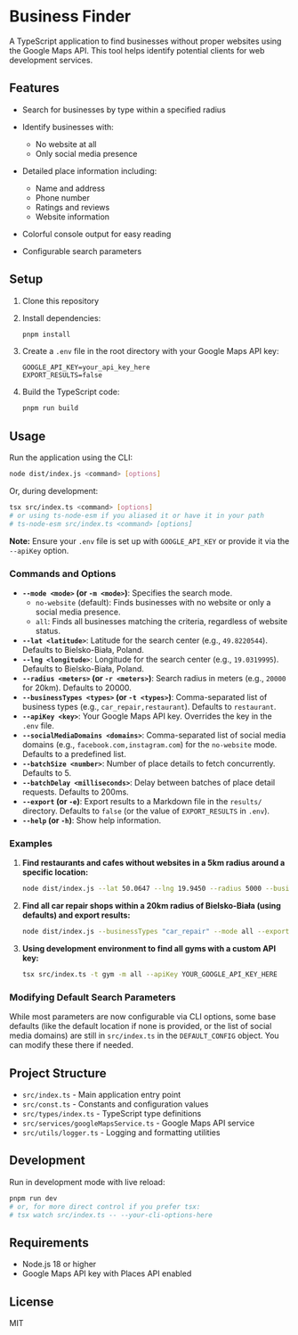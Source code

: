 # Business Finder

A TypeScript application to find businesses without proper websites using the Google Maps API. This tool helps identify potential clients for web development services.

## Features

- Search for businesses by type within a specified radius
- Identify businesses with:

  - No website at all
  - Only social media presence

- Detailed place information including:

  - Name and address
  - Phone number
  - Ratings and reviews
  - Website information

- Colorful console output for easy reading
- Configurable search parameters

## Setup

1. Clone this repository
2. Install dependencies:

   ```bash
   pnpm install
   ```

3. Create a `.env` file in the root directory with your Google Maps API key:

   ```
   GOOGLE_API_KEY=your_api_key_here
   EXPORT_RESULTS=false
   ```

4. Build the TypeScript code:

   ```bash
   pnpm run build
   ```

## Usage

Run the application using the CLI:

```bash
node dist/index.js <command> [options]
```

Or, during development:

```bash
tsx src/index.ts <command> [options]
# or using ts-node-esm if you aliased it or have it in your path
# ts-node-esm src/index.ts <command> [options]
```

**Note:** Ensure your `.env` file is set up with `GOOGLE_API_KEY` or provide it via the `--apiKey` option.

### Commands and Options

*   **`--mode <mode>` (or `-m <mode>`)**: Specifies the search mode.
    *   `no-website` (default): Finds businesses with no website or only a social media presence.
    *   `all`: Finds all businesses matching the criteria, regardless of website status.
*   **`--lat <latitude>`**: Latitude for the search center (e.g., `49.8220544`). Defaults to Bielsko-Biała, Poland.
*   **`--lng <longitude>`**: Longitude for the search center (e.g., `19.0319995`). Defaults to Bielsko-Biała, Poland.
*   **`--radius <meters>` (or `-r <meters>`)**: Search radius in meters (e.g., `20000` for 20km). Defaults to 20000.
*   **`--businessTypes <types>` (or `-t <types>`)**: Comma-separated list of business types (e.g., `car_repair,restaurant`). Defaults to `restaurant`.
*   **`--apiKey <key>`**: Your Google Maps API key. Overrides the key in the `.env` file.
*   **`--socialMediaDomains <domains>`**: Comma-separated list of social media domains (e.g., `facebook.com,instagram.com`) for the `no-website` mode. Defaults to a predefined list.
*   **`--batchSize <number>`**: Number of place details to fetch concurrently. Defaults to 5.
*   **`--batchDelay <milliseconds>`**: Delay between batches of place detail requests. Defaults to 200ms.
*   **`--export` (or `-e`)**: Export results to a Markdown file in the `results/` directory. Defaults to `false` (or the value of `EXPORT_RESULTS` in `.env`).
*   **`--help` (or `-h`)**: Show help information.

### Examples

1.  **Find restaurants and cafes without websites in a 5km radius around a specific location:**
    ```bash
    node dist/index.js --lat 50.0647 --lng 19.9450 --radius 5000 --businessTypes "restaurant,cafe" --mode no-website
    ```

2.  **Find all car repair shops within a 20km radius of Bielsko-Biała (using defaults) and export results:**
    ```bash
    node dist/index.js --businessTypes "car_repair" --mode all --export
    ```

3.  **Using development environment to find all gyms with a custom API key:**
    ```bash
    tsx src/index.ts -t gym -m all --apiKey YOUR_GOOGLE_API_KEY_HERE
    ```

### Modifying Default Search Parameters

While most parameters are now configurable via CLI options, some base defaults (like the default location if none is provided, or the list of social media domains) are still in `src/index.ts` in the `DEFAULT_CONFIG` object. You can modify these there if needed.

## Project Structure

- `src/index.ts` - Main application entry point
- `src/const.ts` - Constants and configuration values
- `src/types/index.ts` - TypeScript type definitions
- `src/services/googleMapsService.ts` - Google Maps API service
- `src/utils/logger.ts` - Logging and formatting utilities

## Development

Run in development mode with live reload:

```bash
pnpm run dev
# or, for more direct control if you prefer tsx:
# tsx watch src/index.ts -- --your-cli-options-here
```

## Requirements

- Node.js 18 or higher
- Google Maps API key with Places API enabled

## License

MIT
